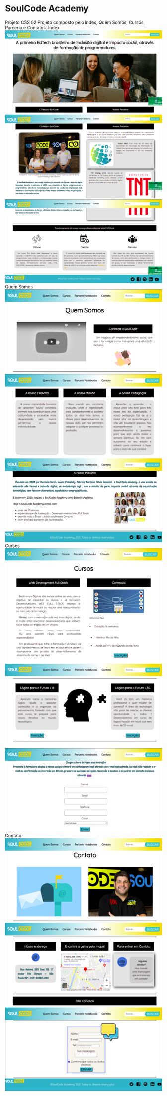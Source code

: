 # SoulCode Academy
 Projeto CSS 02
Projeto composto pelo Index, Quem Somos, Cursos, Parceria e Contatos.
Index 
![alt text](img/soulcode1.png)
![alt text](img/soulcode2.png)
![alt text](img/soulcode3.png)
Quem Somos
![alt text](img/qs1.png)
![alt text](img/qs2.png)
![alt text](img/qs3.png)
Cursos
![alt text](img/crs1.png)
![alt text](img/crs2.png)
![alt text](img/crs3.png)
![alt text](img/crs4.png)
Contato
![alt text](img/contato1.png)
![alt text](img/contato2.png)
![alt text](img/contato3.png)

